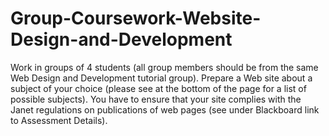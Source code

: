 # Group-Coursework-Website-Design-and-Development
Work in groups of 4 students (all group members should be from the same Web Design and Development tutorial group). Prepare a Web site about a subject of your choice (please see at the bottom of the page for a list of possible subjects). You have to ensure that your site complies with the Janet regulations on publications of web pages (see under Blackboard link to Assessment Details).
